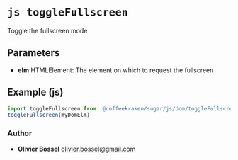 


<!-- @namespace    sugar.js.dom -->

# ```js toggleFullscreen ```


Toggle the fullscreen mode

## Parameters

- **elm**  HTMLElement: The element on which to request the fullscreen



## Example (js)

```js
import toggleFullscreen from '@coffeekraken/sugar/js/dom/toggleFullscreen'
toggleFullscreen(myDomElm)
```


### Author
- **Olivier Bossel** <a href="mailto:olivier.bossel@gmail.com">olivier.bossel@gmail.com</a> 



